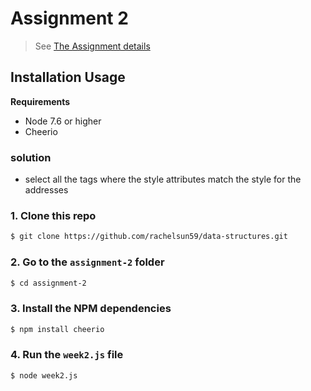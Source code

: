 # Assignment 2

> See [The Assignment details](https://github.com/visualizedata/data-structures/blob/master/assignments/weekly_assignment_02.md)

## Installation  Usage

**Requirements**
* Node 7.6 or higher 
* Cheerio

### solution
*  select all the <td> tags where the style attributes match the style for the addresses

### 1. Clone this repo

```bash
$ git clone https://github.com/rachelsun59/data-structures.git
```

### 2. Go to the `assignment-2` folder

```bash
$ cd assignment-2
```

### 3. Install the NPM dependencies

```bash
$ npm install cheerio
```

### 4. Run the `week2.js` file

```bash
$ node week2.js
```
